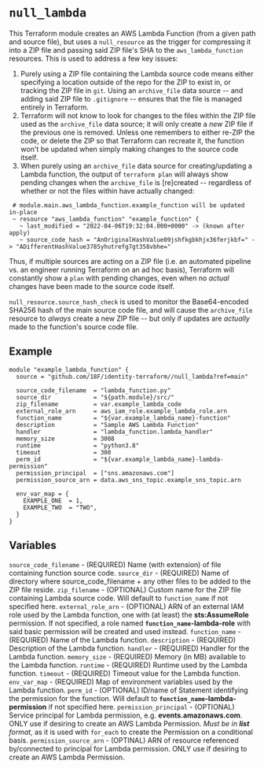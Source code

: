 # `null_lambda`

This Terraform module creates an AWS Lambda Function (from a given path and source file), but uses a `null_resource` as the trigger for compressing it into a ZIP file and passing said ZIP file's SHA to the `aws_lambda_function` resources. This is used to address a few key issues:

1. Purely using a ZIP file containing the Lambda source code means either specifying a location outside of the repo for the ZIP to exist in, or tracking the ZIP file in `git`. Using an `archive_file` data source -- and adding said ZIP file to `.gitignore` -- ensures that the file is managed entirely in Terraform.
2. Terraform will not know to look for changes to the files within the ZIP file used as the `archive_file` data source; it will only create a _new_ ZIP file if the previous one is removed. Unless one remembers to either re-ZIP the code, or delete the ZIP so that Terraform can recreate it, the function won't be updated when simply making changes to the source code itself.
3. When purely using an `archive_file` data source for creating/updating a Lambda function, the output of `terraform plan` will always show pending changes when the `archive_file` is [re]created -- regardless of whether or not the files within have actually changed:
  ```
   # module.main.aws_lambda_function.example_function will be updated in-place
   ~ resource "aws_lambda_function" "example_function" {
     ~ last_modified = "2022-04-06T19:32:04.000+0000" -> (known after apply)
     ~ source_code_hash = "AnOriginalHashValue09jshfkgbkhjx36ferjkbf=" -> "ADifferentHashValue3785yhutrefg7gt358vbhe="
  ```
  Thus, if multiple sources are acting on a ZIP file (i.e. an automated pipeline vs. an engineer running Terraform on an ad hoc basis), Terraform will constantly show a `plan` with pending changes, even when no _actual_ changes have been made to the source code itself.

`null_resource.source_hash_check` is used to monitor the Base64-encoded SHA256 hash of the main source code file, and will cause the `archive_file` resource to _always_ create a new ZIP file -- but only if updates are _actually_ made to the function's source code file.

## Example

```hcl
module "example_lambda_function" {
  source = "github.com/18F/identity-terraform//null_lambda?ref=main"

  source_code_filename  = "lambda_function.py"
  source_dir            = "${path.module}/src/"
  zip_filename          = var.example_lambda_code
  external_role_arn     = aws_iam_role.example_lambda_role.arn
  function_name         = "${var.example_lambda_name}-function"
  description           = "Sample AWS Lambda Function"
  handler               = "lambda_function.lambda_handler"
  memory_size           = 3008
  runtime               = "python3.8"
  timeout               = 300
  perm_id               = "${var.example_lambda_name}-lambda-permission"
  permission_principal  = ["sns.amazonaws.com"]
  permission_source_arn = data.aws_sns_topic.example_sns_topic.arn

  env_var_map = {
    EXAMPLE_ONE  = 1,
    EXAMPLE_TWO  = "TWO",
  }
}
```

## Variables

`source_code_filename` - (REQUIRED) Name (with extension) of file containing function source code.
`source_dir` - (REQUIRED) Name of directory where source_code_filename + any other files to be added to the ZIP file reside.
`zip_filename` - (OPTIONAL) Custom name for the ZIP file containing Lambda source code. Will default to `function_name` if not specified here.
`external_role_arn` - (OPTIONAL) ARN of an external IAM role used by the Lambda function, one with (at least) the **sts:AssumeRole** permission. If not specified, a role named **`function_name`-lambda-role** with said basic permission will be created and used instead.
`function_name` - (REQUIRED) Name of the Lambda function.
`description` - (REQUIRED) Description of the Lambda function.
`handler` - (REQUIRED) Handler for the Lambda function.
`memory_size` - (REQUIRED) Memory (in MB) available to the Lambda function.
`runtime` - (REQUIRED) Runtime used by the Lambda function.
`timeout` - (REQUIRED) Timeout value for the Lambda function.
`env_var_map` - (REQUIRED) Map of environment variables used by the Lambda function.
`perm_id` - (OPTIONAL) ID/name of Statement identifying the permission for the function. Will default to **`function_name`-lambda-permission** if not specified here.
`permission_principal` - (OPTIONAL) Service principal for Lambda permission, e.g. **events.amazonaws.com**. ONLY use if desiring to create an AWS Lambda Permission. _Must be in **list** format,_ as it is used with `for_each` to create the Permission on a conditional basis.
`permission_source_arn` - (OPTINAL) ARN of resource referenced by/connected to principal for Lambda permission. ONLY use if desiring to create an AWS Lambda Permission.

